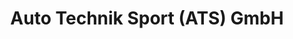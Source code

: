 ---
title: "Auto Technik Sport (ATS) GmbH"
url: /nassau/auto-technik-sport-ats-gmbh/
shop: Autowerkstatt
---